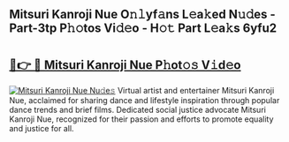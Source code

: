 ## Mitsuri Kanroji Nue O𝚗𝚕yf𝚊ns L𝚎a𝚔ed N𝚞𝚍es - Part-3tp P𝚑𝚘tos Vi𝚍𝚎o - H𝚘𝚝 Part L𝚎a𝚔s 6yfu2

# <h2><a href="http://kfdtcd.oniu.top/?m=Mitsuri+Kanroji+Nue">🔗👉 🔴 Mitsuri Kanroji Nue P𝚑ot𝚘𝚜 V𝚒d𝚎o</a></h2>

[![Mitsuri Kanroji Nue Nu𝚍e𝚜](https://i.imgur.com/0qMVB7G.gif)](http://kfdtcd.oniu.top/?m=Mitsuri+Kanroji+Nue)
Virtual artist and entertainer Mitsuri Kanroji Nue, acclaimed for sharing dance and lifestyle inspiration through popular dance trends and brief films. Dedicated social justice advocate Mitsuri Kanroji Nue, recognized for their passion and efforts to promote equality and justice for all.  
